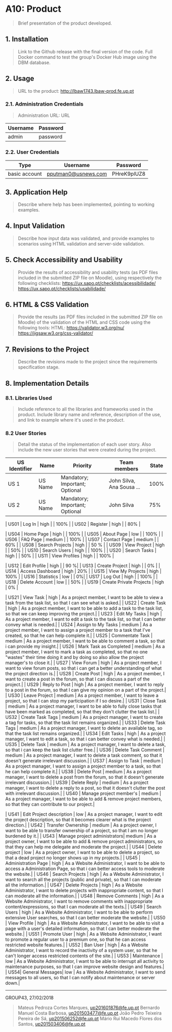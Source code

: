 # A10: Product

> Brief presentation of the product developed.

## 1. Installation

> Link to the Github release with the final version of the code.
> Full Docker command to test the group's Docker Hub image using the DBM database.

## 2. Usage

> URL to the product: http://lbaw1743.lbaw-prod.fe.up.pt

### 2.1. Administration Credentials

> Administration URL: URL

| Username | Password |
| -------- | -------- |
| admin    | password |

### 2.2. User Credentials

| Type          | Username  | Password |
| ------------- | --------- | -------- |
| basic account | pputman0@usnews.com    | PHreK9plUZ8 |


## 3. Application Help

> Describe where help has been implemented, pointing to working examples.


## 4. Input Validation

> Describe how input data was validated, and provide examples to scenarios using HTML validation and server-side validation.


## 5. Check Accessibility and Usability

> Provide the results of accessibility and usability tests (as PDF files included in the submitted ZIP file on Moodle), using respectively the following checklists:
> https://ux.sapo.pt/checklists/acessibilidade/
> https://ux.sapo.pt/checklists/usabilidade/


## 6. HTML & CSS Validation

> Provide the results (as PDF files included in the submitted ZIP file on Moodle) of the validation of the HTML and CSS code using the following tools:
> HTML: https://validator.w3.org/nu/
> https://jigsaw.w3.org/css-validator/


## 7. Revisions to the Project

> Describe the revisions made to the project since the requirements specification stage.


## 8. Implementation Details

### 8.1. Libraries Used

> Include reference to all the libraries and frameworks used in the product.
> Include library name and reference, description of the use, and link to example where it's used in the product.


### 8.2 User Stories

> Detail the status of the implementation of each user story.
> Also include the new user stories that were created during the project.

| US Identifier | Name    | Priority                       | Team members               | State  |
| ------------- | ------- | ------------------------------ | -------------------------- | ------ |
| US 1          | US Name | Mandatory; Important; Optional | John Silva, Ana Sousa ...  |  100%  |
| US 2          | US Name | Mandatory; Important; Optional | John Silva                 |   75%  |

<!-- Visitor -->
| US01 | Log In | high |  | 100% |
| US02 | Register | high |  | 80%  |

<!-- User -->
| US04 | Home Page | high |  | 100%  |
| US05 | About Page | low |  | 100% |
| US06 | FAQ Page | medium |  | 100% |
| US07 | Contact Page | medium |  | 60% |
| US08 | Search Projects | high |  |  50 % |
| US09 | View Project | high | | 50% |
| US10 | Search Users | high | | 100% |
| US20 | Search Tasks | high | | 50% |
| US11 | View Profiles | high | | 100% |

<!-- Authenticated User -->
| US12 | Edit Profile | high | | 90 %|
| US13 | Create Project | high | | 0% |
| US14 | Access Dashboard | high | 20% |
| US15 | View My Projects | high | 100% |
| US16 | Statistics | low | | 0%|
| US17 | Log Out | high |  | 100% |
| US18 | Delete Account | low | | 50% |
| US19 | Create Private Projects | high | 0% |


| US21 | View Task | high | As a project member, I want to be able to view a task from the task list, so that I can see what is asked.|
| US22 | Create Task | high | As a project member, I want to be able to add a task to the task list, so that we can keep improving the project.|
| US23 | Edit My Tasks | high | As a project member, I want to edit a task to the task list, so that I can better convey what is needed.|
| US24 | Assign to My Tasks | medium | As a project member, I want to assign a project member to a task that I've created, so that he can help complete it.|
| US25 | Commentate Task | medium | As a project member, I want to be able to comment a task, so that i can provide my insight.|
| US26 | Mark Task as Completed | medium | As a project member, I want to mark a task as completed, so that no one "wastes" their time doing it and by doing so also allow the project manager's to close it.|
| US27 | View Forum | high | As a project member, I want to view forum posts, so that i can get a better understanding of what the project direction is.|
| US28 | Create Post | high | As a project member, I want to create a post in the forum, so that I can discuss a part of the project.|
| US29 | Reply to Post | high | As a project member, I want to reply to a post in the forum, so that I can give my opinion on a part of the project.|
| US30 | Leave Project | medium | As a project member, I want to leave a project, so that I can stop my participation if I so desire.|
| US31 | Close Task | medium | As a project manager, I want to be able to fully close tasks that have been marked as completed, so that they don't clutter the task list.|
| US32 | Create Task Tags | medium | As a project manager, I want to create a tag for tasks, so that the task list remains organized.|
| US33 | Delete Task Tags | medium | As a project manager, I want to delete an available tag, so that the task list remains organized.|
| US34 | Edit Tasks | high | As a project manager, I want to edit a task, so that i can better convey what is needed.|
| US35 | Delete Task | medium | As a project manager, I want to delete a task, so that i can keep the task list clutter free.|
| US36 | Delete Task Comment | medium | As a project manager, I want to delete a task comment, so that it doesn't generate irrelevant discussion.|
| US37 | Assign to Task | medium | As a project manager, I want to assign a project member to a task, so that he can help complete it.|
| US38 | Delete Post | medium | As a project manager, I want to delete a post from the forum, so that it doesn't generate irrelevant discussion.|
| US39 | Delete Reply | medium | As a project manager, I want to delete a reply to a post, so that it doesn't clutter the post with irrelevant discussion.|
| US40 | Manage project member's | medium | As a project manager, I want to be able to add & remove project members, so that they can contribute to our project.|


| US41 | Edit Project description | low | As a project manager, I want to edit the project description, so that it becomes clearer what is the project direction.|
| US42 | Transfer Ownership | medium | As a project owner, I want to be able to transfer ownership of a project, so that I am no longer burdened by it.|
| US43 | Manage project administrators| medium | As a project owner, I want to be able to add & remove project administrators, so that they can help me delegate and moderate the project.|
| US44 | Delete project | low | As a project owner, I want to be able to delete a project, so that a dead project no longer shows up in my projects.|
| US45 | Administration Page | high | As a Website Administrator, I want to be able to access a Administration Page, so that i can better access tools to moderate the website.|
| US46 | Search Projects | high | As a Website Administrator, I want to search all the projects (public and private), so that I can moderate all the information.|
| US47 | Delete Projects | high | As a Website Administrator, I want to delete projects with inappropriate content, so that I can moderate all the information.|
| US48 | Remove Comments | high | As a Website Administrator, I want to remove comments with inappropriate content/expressions, so that I can moderate all the texts.|
| US49 | Search Users | high | As a Website Administrator, I want to be able to perform extensive User searches, so that I can better moderate the website.|
| US50 | View Profile | high | As a Website Administrator, I want to be able to visit a page with a user's detailed information, so that I can better moderate the website.|
| US51 | Promote User     | high | As a Website Administrator, I want to promote a regular user to a premium one, so that he can access restricted website features.|
| US52 | Ban User        | high | As a Website Administrator, I want to record the inactivity of a system user, so that he can't longer access restricted contents of the site.|
| US53 | Maintenance     | low | As a Website Administrator, I want to be able to interrupt all activity to maintenance purposes, so that I can improve website design and features.|
| US54| General Messages| low | As a Website Administrator, I want to send messages to all users, so that I can notify about maintenance or server down.|


***

GROUP43, 27/02/2018

> Mateus Pedroza Cortes Marques, up201601876@fe.up.pt
> Bernardo Manuel Costa Barbosa, up201503477@fe.up.pt
> João Pedro Teixeira Pereira de Sá, up201506252@fe.up.pt
> Mário Rui Macedo Flores dos Santos, up201503406@fe.up.pt
